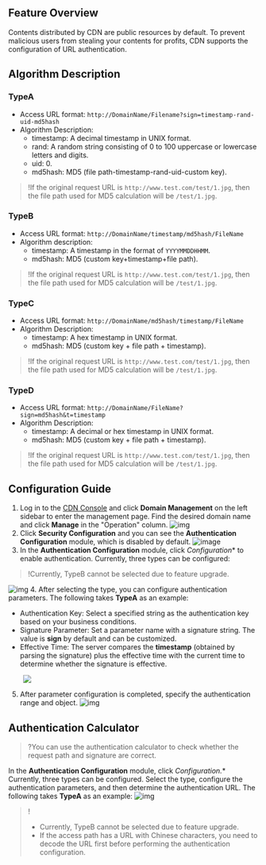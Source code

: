 ## Feature Overview
Contents distributed by CDN are public resources by default. To prevent malicious users from stealing your contents for profits, CDN supports the configuration of URL authentication.

## Algorithm Description
### TypeA
- Access URL format: `http://DomainName/Filename?sign=timestamp-rand-uid-md5hash`
- Algorithm Description:
  - timestamp: A decimal timestamp in UNIX format.
  - rand: A random string consisting of 0 to 100 uppercase or lowercase letters and digits.
  - uid: 0.
  - md5hash: MD5 (file path-timestamp-rand-uid-custom key).

> !If the original request URL is `http://www.test.com/test/1.jpg`, then the file path used for MD5 calculation will be `/test/1.jpg`.

### TypeB
- Access URL format: `http://DomainName/timestamp/md5hash/FileName`
- Algorithm description:
  - timestamp: A timestamp in the format of `YYYYMMDDHHMM`.
  - md5hash: MD5 (custom key+timestamp+file path).

> !If the original request URL is `http://www.test.com/test/1.jpg`, then the file path used for MD5 calculation will be `/test/1.jpg`.

### TypeC
- Access URL format: `http://DomainName/md5hash/timestamp/FileName`
- Algorithm Description:
  - timestamp: A hex timestamp in UNIX format.
  - md5hash: MD5 (custom key + file path + timestamp).

> !If the original request URL is `http://www.test.com/test/1.jpg`, then the file path used for MD5 calculation will be `/test/1.jpg`.

### TypeD
- Access URL format: `http://DomainName/FileName?sign=md5hash&t=timestamp`
- Algorithm Description:
  - timestamp: A decimal or hex timestamp in UNIX format.
  - md5hash: MD5 (custom key + file path + timestamp).

> !If the original request URL is `http://www.test.com/test/1.jpg`, then the file path used for MD5 calculation will be `/test/1.jpg`.

## Configuration Guide
1. Log in to the [CDN Console](https://console.cloud.tencent.com/cdn) and click **Domain Management** on the left sidebar to enter the management page. Find the desired domain name and click **Manage** in the "Operation" column.
![img](https://main.qcloudimg.com/raw/99e0c24b4530c30b9abe27325bb1b317.png)
2. Click **Security Configuration** and you can see the **Authentication Configuration** module, which is disabled by default.
![image](https://main.qcloudimg.com/raw/6c74dadfd6d5eb65d59134d5647c1116.png)
3. In the **Authentication Configuration** module, click *Configuration** to enable authentication. Currently, three types can be configured:
> !Currently, TypeB cannot be selected due to feature upgrade.
> 
![img](https://main.qcloudimg.com/raw/90f6a122795f2baecc281f267a6c5611.png)
4. After selecting the type, you can configure authentication parameters. The following takes **TypeA** as an example:
   - Authentication Key: Select a specified string as the authentication key based on your business conditions.
   - Signature Parameter: Set a parameter name with a signature string. The value is **sign** by default and can be customized.
   - Effective Time: The server compares the **timestamp** (obtained by parsing the signature) plus the effective time with the current time to determine whether the signature is effective.

<img src="https://main.qcloudimg.com/raw/abf68477508155f85d888668fc6b2b99.png"  style="margin: 0px 0px 0px 30px;">

5. After parameter configuration is completed, specify the authentication range and object.
![img](https://main.qcloudimg.com/raw/353bcd539cb3a9d183b089d56fd54bae.png)

## Authentication Calculator
> ?You can use the authentication calculator to check whether the request path and signature are correct.
> 
In the **Authentication Configuration** module, click *Configuration.** Currently, three types can be configured. Select the type, configure the authentication parameters, and then determine the authentication URL. The following takes **TypeA** as an example:
![img](https://main.qcloudimg.com/raw/c74fcdb0416d52b266ff3d1e54d0172f.png)
> !
> - Currently, TypeB cannot be selected due to feature upgrade.
> - If the access path has a URL with Chinese characters, you need to decode the URL first before performing the authentication configuration.

